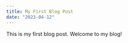 ```yaml
---
title: My First Blog Post
date: "2023-04-12"
---
```


This is my first blog post. Welcome to my blog!
